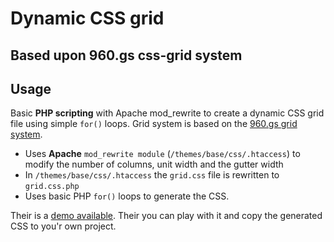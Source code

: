 # Dynamic CSS grid

## Based upon 960.gs css-grid system

## Usage

Basic **PHP scripting** with Apache mod_rewrite to create a dynamic CSS grid file using simple `for()` loops. Grid system is based on the [960.gs grid system](http://960.gs/).

* Uses **Apache** `mod_rewrite module` (`/themes/base/css/.htaccess`) to modify the number of columns, unit width and the gutter width
* In `/themes/base/css/.htaccess` the `grid.css` file is rewritten to `grid.css.php`
* Uses basic PHP `for()` loops to generate the CSS.

Their is a [demo available](http://css-grid.dutchwebworks.nl). Their you can play with it and copy the generated CSS to you'r own project.
